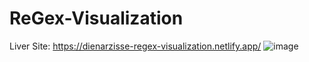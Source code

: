 # ReGex-Visualization
Liver Site: https://dienarzisse-regex-visualization.netlify.app/
![image](https://user-images.githubusercontent.com/74449692/196026487-a294b051-772d-4b63-89ee-5bd9dd3f45e5.png)
